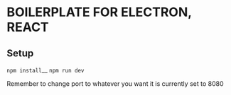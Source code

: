 BOILERPLATE FOR ELECTRON, REACT
===

Setup
---

`npm install`__
`npm run dev`

Remember to change port to whatever you want it is currently set to 8080